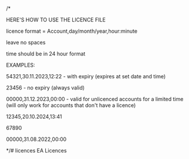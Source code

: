 /*

HERE'S HOW TO USE THE LICENCE FILE

licence format = Account,day/month/year,hour:minute

leave no spaces

time should be in 24 hour format

EXAMPLES:

54321,30.11.2023,12:22 - with expiry (expires at set date and time)

23456 - no expiry (always valid)

00000,31.12.2023,00:00 - valid for unlicenced accounts for a limited time (will only work for accounts that don't have a licence)

12345,20.10.2024,13:41

67890

00000,31.08.2022,00:00

*/# licences
EA Licences
